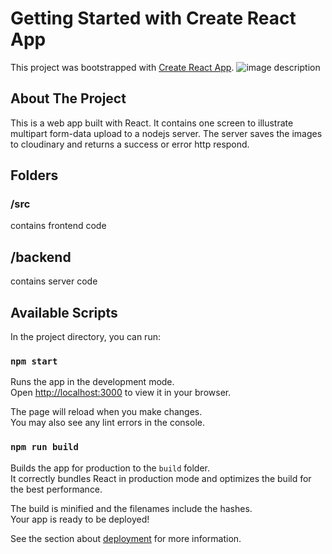 # Getting Started with Create React App

This project was bootstrapped with [Create React App](https://github.com/facebook/create-react-app).
![image description](relative/path/in/repository/to/image.svg)

## About The Project
This is a web app built with React. It contains one screen to illustrate multipart form-data upload to a nodejs server. The server saves the images to cloudinary and returns a success or error http respond. 

## Folders
### /src
contains frontend code
## /backend
contains server code
## Available Scripts

In the project directory, you can run:

### `npm start`

Runs the app in the development mode.\
Open [http://localhost:3000](http://localhost:3000) to view it in your browser.

The page will reload when you make changes.\
You may also see any lint errors in the console.

### `npm run build`

Builds the app for production to the `build` folder.\
It correctly bundles React in production mode and optimizes the build for the best performance.

The build is minified and the filenames include the hashes.\
Your app is ready to be deployed!

See the section about [deployment](https://facebook.github.io/create-react-app/docs/deployment) for more information.


